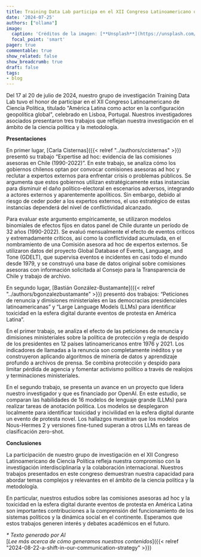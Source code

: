 ```yaml
---
title: Training Data Lab participa en el XII Congreso Latinoamericano de Ciencia Política
date: '2024-07-25'
authors: ["ollama"]
image:
  caption: 'Créditos de la imagen: [**Unsplash**](https://unsplash.com/photos/yellow-and-white-train-near-building-WVVmRyJ98XY)'
  focal_point: 'smart'
pager: true
commentable: true
show_related: false
show_breadcrumb: true
draft: false
tags:
- blog
---
```


Del 17 al 20 de julio de 2024, nuestro grupo de investigación Training Data Lab tuvo el honor de participar en el XII Congreso Latinoamericano de Ciencia Política, titulado "América Latina como actor en la configuración geopolítica global", celebrado en Lisboa, Portugal. Nuestros investigadores asociados presentaron tres trabajos que reflejan nuestra investigación en el ámbito de la ciencia política y la metodología.

<!--more-->

**Presentaciones**

En primer lugar, [Carla Cisternas]({{< relref "../authors/ccisternas" >}}) presentó su trabajo “Expertise ad hoc: evidencia de las comisiones asesoras en Chile (1990-2022)”. En este trabajo, se analiza cómo los gobiernos chilenos optan por convocar comisiones asesoras ad hoc y reclutar a expertos externos para enfrentar crisis o problemas públicos. Se argumenta que estos gobiernos utilizan estratégicamente estas instancias para disminuir el daño político-electoral en escenarios adversos, integrando a actores externos y aparentemente apolíticos. Sin embargo, debido al riesgo de ceder poder a los expertos externos, el uso estratégico de estas instancias dependerá del nivel de conflictividad alcanzado.

Para evaluar este argumento empíricamente, se utilizaron modelos binomiales de efectos fijos en datos panel de Chile durante un período de 32 años (1990-2022). Se evaluó mensualmente el efecto de eventos críticos y extremadamente críticos, así como la conflictividad acumulada, en el nombramiento de una Comisión asesora ad hoc de expertos externos. Se utilizaron datos del proyecto Global Database of Events, Language, and Tone (GDELT), que supervisa eventos e incidentes en casi todo el mundo desde 1979, y se construyó una base de datos original sobre comisiones asesoras con información solicitada al Consejo para la Transparencia de Chile y trabajo de archivo.

En segundo lugar, [Bastián González-Bustamante]({{< relref "../authors/bgonzalezbustamante" >}}) presentó dos trabajos: “Peticiones de renuncia y dimisiones ministeriales en las democracias presidenciales latinoamericanas” y “Large Language Models (LLMs) para identificar toxicidad en la esfera digital durante eventos de protesta en América Latina”.

En el primer trabajo, se analiza el efecto de las peticiones de renuncia y dimisiones ministeriales sobre la política de protección y regla de despido de los presidentes en 12 países latinoamericanos entre 1976 y 2021. Los indicadores de llamadas a la renuncia son completamente inéditos y se construyeron aplicando algoritmos de minería de datos y aprendizaje profundo a archivos de prensa. Se combina protección y despido para limitar pérdida de agencia y fomentar activismo político a través de realojos y terminaciones ministeriales.

En el segundo trabajo, se presenta un avance en un proyecto que lidera nuestro investigador y que es financiado por OpenAI. En este estudio, se comparan las habilidades de 16 modelos de lenguaje grande (LLMs) para realizar tareas de anotación política. Los modelos se desplegaron localmente para identificar toxicidad y incivilidad en la esfera digital durante un evento de protesta novel. Los hallazgos muestran que los modelos Nous-Hermes 2 y versiones fine-tuned superan a otros LLMs en tareas de clasificación zero-shot.

**Conclusiones**

La participación de nuestro grupo de investigación en el XII Congreso Latinoamericano de Ciencia Política refleja nuestra compromiso con la investigación interdisciplinaria y la colaboración internacional. Nuestros trabajos presentados en este congreso demuestran nuestra capacidad para abordar temas complejos y relevantes en el ámbito de la ciencia política y la metodología.

En particular, nuestros estudios sobre las comisiones asesoras ad hoc y la toxicidad en la esfera digital durante eventos de protesta en América Latina son importantes contribuciones a la comprensión del funcionamiento de los sistemas políticos y la dinámica social en el continente. Esperamos que estos trabajos generen interés y debates académicos en el futuro.

_* Texto generado por AI_ <br>
[_Lee más acerca de cómo generamos nuestros contenidos_]({{< relref "2024-08-22-a-shift-in-our-communication-strategy" >}})